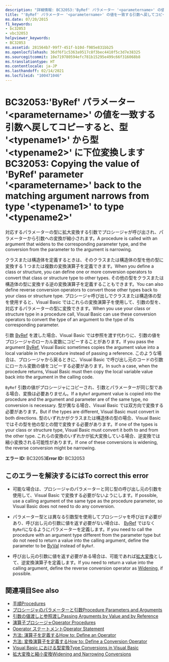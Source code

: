 ```yaml
---
description: "詳細情報: BC32053:'ByRef' パラメーター '<parametername>' の値を一致する引数へ戻してコピーすると、型 '<typename1>' から型 '<typename2>' に下位変換します"
title: "'ByRef' パラメーター '<parametername>' の値を一致する引数へ戻してコピーすると、型 '<typename1>' から型 '<typename2>' に下位変換します"
ms.date: 07/20/2015
f1_keywords:
- bc32053
- vbc32053
helpviewer_keywords:
- BC32053
ms.assetid: 281564b7-99f7-451f-b10d-f985e831bb25
ms.openlocfilehash: 36df6f1c5363a9517c8f3bec4410f5c3d7e38325
ms.sourcegitcommit: 10e719780594efc781b15295e499c66f316068b8
ms.translationtype: HT
ms.contentlocale: ja-JP
ms.lasthandoff: 02/14/2021
ms.locfileid: "100471046"
---
```

# <a name="bc32053-copying-the-value-of-byref-parameter-parametername-back-to-the-matching-argument-narrows-from-type-typename1-to-type-typename2"></a><span data-ttu-id="705ed-103">BC32053:'ByRef' パラメーター '\<parametername>' の値を一致する引数へ戻してコピーすると、型 '\<typename1>' から型 '\<typename2>' に下位変換します</span><span class="sxs-lookup"><span data-stu-id="705ed-103">BC32053: Copying the value of 'ByRef' parameter '\<parametername>' back to the matching argument narrows from type '\<typename1>' to type '\<typename2>'</span></span>

<span data-ttu-id="705ed-104">対応するパラメーターの型に拡大変換する引数でプロシージャが呼び出され、パラメーターから引数への変換が縮小されます。</span><span class="sxs-lookup"><span data-stu-id="705ed-104">A procedure is called with an argument that widens to the corresponding parameter type, and the conversion from the parameter to the argument is narrowing.</span></span>

 <span data-ttu-id="705ed-105">クラスまたは構造体を定義するときは、そのクラスまたは構造体の型を他の型に変換する 1 つまたは複数の変換演算子を定義できます。</span><span class="sxs-lookup"><span data-stu-id="705ed-105">When you define a class or structure, you can define one or more conversion operators to convert that class or structure type to other types.</span></span> <span data-ttu-id="705ed-106">その他の型をクラスまたは構造体の型に変換する逆の変換演算子を定義することもできます。</span><span class="sxs-lookup"><span data-stu-id="705ed-106">You can also define reverse conversion operators to convert those other types back to your class or structure type.</span></span> <span data-ttu-id="705ed-107">プロシージャ呼び出しでクラスまたは構造体の型を使用すると、Visual Basic ではこれらの変換演算子を使用して、引数の型を、対応するパラメーターの型に変換できます。</span><span class="sxs-lookup"><span data-stu-id="705ed-107">When you use your class or structure type in a procedure call, Visual Basic can use these conversion operators to convert the type of an argument to the type of its corresponding parameter.</span></span>

 <span data-ttu-id="705ed-108">引数 [ByRef](../modifiers/byref.md) を渡した場合、Visual Basic では参照を渡す代わりに、引数の値をプロシージャのローカル変数にコピーすることがあります。</span><span class="sxs-lookup"><span data-stu-id="705ed-108">If you pass the argument [ByRef](../modifiers/byref.md), Visual Basic sometimes copies the argument value into a local variable in the procedure instead of passing a reference.</span></span> <span data-ttu-id="705ed-109">このような場合は、プロシージャから戻るときに、Visual Basic で呼び出し元のコードの引数にローカル変数の値をコピーする必要があります。</span><span class="sxs-lookup"><span data-stu-id="705ed-109">In such a case, when the procedure returns, Visual Basic must then copy the local variable value back into the argument in the calling code.</span></span>

 <span data-ttu-id="705ed-110">`ByRef` 引数の値がプロシージャにコピーされ、引数とパラメーターが同じ型である場合、変換は必要ありません。</span><span class="sxs-lookup"><span data-stu-id="705ed-110">If a `ByRef` argument value is copied into the procedure and the argument and parameter are of the same type, no conversion is necessary.</span></span> <span data-ttu-id="705ed-111">型が異なる場合、Visual Basic では双方向で変換する必要があります。</span><span class="sxs-lookup"><span data-stu-id="705ed-111">But if the types are different, Visual Basic must convert in both directions.</span></span> <span data-ttu-id="705ed-112">型のいずれかがクラスまたは構造体の型の場合、Visual Basic ではその型を他の型との間で変換する必要があります。</span><span class="sxs-lookup"><span data-stu-id="705ed-112">If one of the types is your class or structure type, Visual Basic must convert it both to and from the other type.</span></span> <span data-ttu-id="705ed-113">これらの変換のいずれかが拡大変換している場合、逆変換では縮小変換される可能性があります。</span><span class="sxs-lookup"><span data-stu-id="705ed-113">If one of these conversions is widening, the reverse conversion might be narrowing.</span></span>

 <span data-ttu-id="705ed-114">**エラー ID:** BC32053</span><span class="sxs-lookup"><span data-stu-id="705ed-114">**Error ID:** BC32053</span></span>

## <a name="to-correct-this-error"></a><span data-ttu-id="705ed-115">このエラーを解決するには</span><span class="sxs-lookup"><span data-stu-id="705ed-115">To correct this error</span></span>

- <span data-ttu-id="705ed-116">可能な場合は、プロシージャのパラメーターと同じ型の呼び出し元の引数を使用して、Visual Basic で変換する必要がないようにします。</span><span class="sxs-lookup"><span data-stu-id="705ed-116">If possible, use a calling argument of the same type as the procedure parameter, so Visual Basic does not need to do any conversion.</span></span>

- <span data-ttu-id="705ed-117">パラメーター型とは異なる引数型を使用してプロシージャを呼び出す必要があり、呼び出し元の引数に値を返す必要がない場合は、 [ByRef](../modifiers/byval.md) ではなく `ByRef`になるようにパラメーターを定義します。</span><span class="sxs-lookup"><span data-stu-id="705ed-117">If you need to call the procedure with an argument type different from the parameter type but do not need to return a value into the calling argument, define the parameter to be [ByVal](../modifiers/byval.md) instead of `ByRef`.</span></span>

- <span data-ttu-id="705ed-118">呼び出し元の引数に値を返す必要がある場合は、可能であれば[拡大変換](../modifiers/widening.md)として、逆変換演算子を定義します。</span><span class="sxs-lookup"><span data-stu-id="705ed-118">If you need to return a value into the calling argument, define the reverse conversion operator as [Widening](../modifiers/widening.md), if possible.</span></span>

## <a name="see-also"></a><span data-ttu-id="705ed-119">関連項目</span><span class="sxs-lookup"><span data-stu-id="705ed-119">See also</span></span>

- [<span data-ttu-id="705ed-120">手順</span><span class="sxs-lookup"><span data-stu-id="705ed-120">Procedures</span></span>](../../programming-guide/language-features/procedures/index.md)
- [<span data-ttu-id="705ed-121">プロシージャのパラメーターと引数</span><span class="sxs-lookup"><span data-stu-id="705ed-121">Procedure Parameters and Arguments</span></span>](../../programming-guide/language-features/procedures/procedure-parameters-and-arguments.md)
- [<span data-ttu-id="705ed-122">引数の値渡しと参照渡し</span><span class="sxs-lookup"><span data-stu-id="705ed-122">Passing Arguments by Value and by Reference</span></span>](../../programming-guide/language-features/procedures/passing-arguments-by-value-and-by-reference.md)
- [<span data-ttu-id="705ed-123">演算子プロシージャ</span><span class="sxs-lookup"><span data-stu-id="705ed-123">Operator Procedures</span></span>](../../programming-guide/language-features/procedures/operator-procedures.md)
- [<span data-ttu-id="705ed-124">Operator ステートメント</span><span class="sxs-lookup"><span data-stu-id="705ed-124">Operator Statement</span></span>](../statements/operator-statement.md)
- [<span data-ttu-id="705ed-125">方法: 演算子を定義する</span><span class="sxs-lookup"><span data-stu-id="705ed-125">How to: Define an Operator</span></span>](../../programming-guide/language-features/procedures/how-to-define-an-operator.md)
- [<span data-ttu-id="705ed-126">方法: 変換演算子を定義する</span><span class="sxs-lookup"><span data-stu-id="705ed-126">How to: Define a Conversion Operator</span></span>](../../programming-guide/language-features/procedures/how-to-define-a-conversion-operator.md)
- [<span data-ttu-id="705ed-127">Visual Basic における型変換</span><span class="sxs-lookup"><span data-stu-id="705ed-127">Type Conversions in Visual Basic</span></span>](../../programming-guide/language-features/data-types/type-conversions.md)
- [<span data-ttu-id="705ed-128">拡大変換と縮小変換</span><span class="sxs-lookup"><span data-stu-id="705ed-128">Widening and Narrowing Conversions</span></span>](../../programming-guide/language-features/data-types/widening-and-narrowing-conversions.md)
